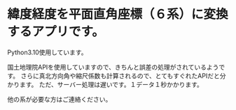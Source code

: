 # 緯度経度を平面直角座標（６系）に変換するアプリです。
Python3.10使用しています。

国土地理院APIを使用していますので、きちんと誤差の処理がされているようです。
さらに真北方向角や縮尺係数も計算されるので、とてもすぐれたAPIだと分かります。
ただ、サーバー処理は遅いです。１データ１秒かかります。

他の系が必要な方はご連絡ください。

